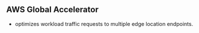 AWS Global Accelerator
---

- optimizes workload traffic requests to multiple edge location endpoints.
